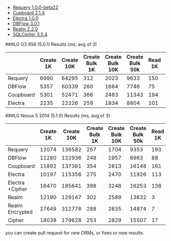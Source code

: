 * [Requery 1.0.0-beta22][1]
* [Cupboard 2.1.4][2]
* [Electra 1.0.0][3]
* [DBFlow 3.0.1][4]
* [Realm 2.2.0][5]
* [SQLCipher 3.5.4][6]

###LG G3 856 (5.0.1) Results (ms, avg of 3)

|           | Create 1K | Create 10K | Create Bulk 1K | Create Bulk 10K | Create Bulk 50k | Read 1K | Read 10K | Read 50k |
|-----------|-----------|------------|----------------|-----------------|-----------------|---------|----------|----------|
| Requery   | 6990      | 64295      | 312            | 2023            | 9633            | 150     | 2446     | 15008    |
| DBFlow    | 5357      | 60339      | 260            | 1664            | 7746            | 75      | 1042     | 10662    |
| Coupboard | 5301      | 52471      | 366            | 2483            | 11343           | 194     | 1582     | 12071    |
| Electra   | 2235      | 22226      | 259            | 1834            | 8804            | 101     | 948      | 7798     |

###LG Nexus 5 2014 (5.1.0) Results (ms, avg of 3)

|                 | Create 1K | Create 10K | Create Bulk 1K | Create Bulk 10K | Create Bulk 50k | Read 1K | Read 10K | Read 50k |
|-----------------|-----------|------------|----------------|-----------------|-----------------|---------|----------|----------|
| Requery         | 12074     | 136582     | 257            | 1704            | 9353            | 193     | 2073     | 16688    |
| DBFlow          | 11280     | 122936     | 248            | 1957            | 6963            | 88      | 1027     | 10484    |
| Coupboard       | 11892     | 137381     | 354            | 2813            | 16148           | 161     | 2292     | 18068    |
| Electra         | 10197     | 115356     | 275            | 2470            | 11926           | 113     | 1506     | 13381    |
| Electra +Cipher | 16470     | 185641     | 398            | 3248            | 16253           | 138     | 3297     | 16772    |
| Realm           | 12190     | 129147     | 302            | 2589            | 13632           | 3       | 6        | 47       |
| Realm Encrypted | 27649     | 312778     | 288            | 2835            | 14874           | 7       | 11       | 36       |
| Cipher          | 18038     | 179628     | 253            | 2829            | 15507           | 17      | 987      | 1257     |

[1]: https://github.com/requery/requery
[2]: https://bitbucket.org/littlerobots/cupboard
[3]: https://bitbucket.org/txdrive/electra
[4]: https://github.com/Raizlabs/DBFlow
[5]: https://realm.io/docs/java/2.2.0/
[6]: https://www.zetetic.net/sqlcipher/sqlcipher-for-android/

you can create pull request for new ORMs, or fixes or new results.
